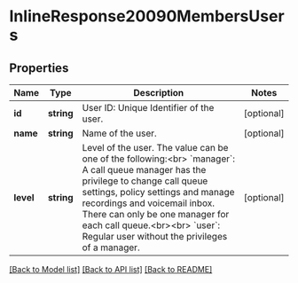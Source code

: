 # InlineResponse20090MembersUsers

## Properties
Name | Type | Description | Notes
------------ | ------------- | ------------- | -------------
**id** | **string** | User ID: Unique Identifier of the user. | [optional] 
**name** | **string** | Name of the user. | [optional] 
**level** | **string** | Level of the user. The value can be one of the following:&lt;br&gt; &#x60;manager&#x60;: A call queue manager has the privilege to change call queue settings, policy settings and manage recordings and voicemail inbox. There can only be one manager for each call queue.&lt;br&gt;&lt;br&gt; &#x60;user&#x60;: Regular user without the privileges of a manager. | [optional] 

[[Back to Model list]](../README.md#documentation-for-models) [[Back to API list]](../README.md#documentation-for-api-endpoints) [[Back to README]](../README.md)


